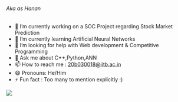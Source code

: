 ###### Aka as Hanan

- 🔭 I’m currently working on a SOC Project regarding Stock Market Prediction
- 🌱 I’m currently learning Artificial Neural Networks
- 🤔 I’m looking for help with Web development & Competitive Programming
- 💬 Ask me about C++,Python,ANN
- 📫 How to reach me : 20b030018@iitb.ac.in
- 😄 Pronouns: He/Him
- ⚡ Fun fact : Too many to mention explicitly :)

<a href="https://github.com/hanubhai2001/hanubhai2001/blob/main/tenor.gif"><img src="https://github.com/hanubhai2001/hanubhai2001/blob/main/tenor.gif"></a>
